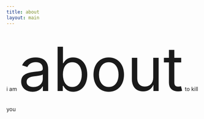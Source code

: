 ```yaml
---
title: about
layout: main
---
```


<style>
p {
  color: var(--color-background-mute);
}

.huge {
  color: var(--color-text);
  font-size: 10rem;
}
</style>

i am <span class="huge">about</span> to kill you

